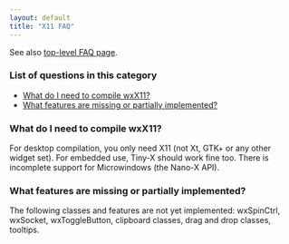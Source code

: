 ```yaml
---
layout: default
title: "X11 FAQ"
---
```


See also [top-level FAQ page](/docs/faq/).

### List of questions in this category</a>

*   [What do I need to compile wxX11?](#needed)
*   [What features are missing or partially implemented?](#missing)

<a name="needed"></a>

### What do I need to compile wxX11?

For desktop compilation, you only need X11 (not Xt, GTK+ or any other widget
set). For embedded use, Tiny-X should work fine too. There is incomplete
support for Microwindows (the Nano-X API).

<a name="missing"></a>

### What features are missing or partially implemented?

The following classes and features are not yet implemented: wxSpinCtrl,
wxSocket, wxToggleButton, clipboard classes, drag and drop classes,
tooltips.
